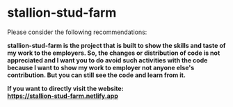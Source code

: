 # stallion-stud-farm

Please consider the following recommendations:

<b>stallion-stud-farm is the project that is built to show the skills and taste of my work to the employers.
So, the changes or distribution of code is not appreciated and I want you to do avoid such activities with the code because I want to show my work to employer not anyone else's contribution.
But you can still see the code and learn from it.</b>

<b>If you want to directly visit the website: <br>
https://stallion-stud-farm.netlify.app
</b>



